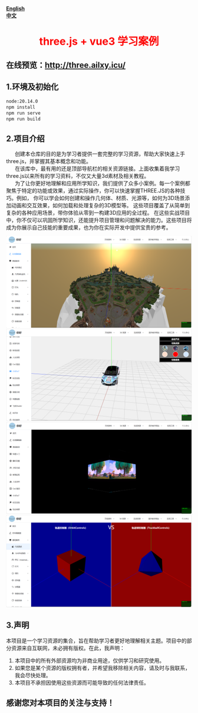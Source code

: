**[English](README.md)** <br>
**[中文](README_zh.md)**

<h1 style="text-align: center;color: #fd0000">three.js + vue3 学习案例</h1>

## 在线预览：<http://three.ailxy.icu/>

## 1.环境及初始化
```
node:20.14.0
npm install
npm run serve
npm run build
```

## 2.项目介绍
<div>
  &nbsp;&nbsp;&nbsp;&nbsp;&nbsp;&nbsp;创建本仓库的目的是为学习者提供一套完整的学习资源，帮助大家快速上手three.js，并掌握其基本概念和功能。<br>
  &nbsp;&nbsp;&nbsp;&nbsp;&nbsp;&nbsp;在该库中，最有用的还是顶部导航栏的相关资源链接。上面收集着我学习three.js以来所有的学习资料，不仅又大量3d素材及相关教程。<br>
  &nbsp;&nbsp;&nbsp;&nbsp;&nbsp;&nbsp;为了让你更好地理解和应用所学知识，我们提供了众多小案例。每一个案例都聚焦于特定的功能或效果，通过实际操作，你可以快速掌握THREE.JS的各种技巧。例如，
  你可以学会如何创建和操作几何体、材质、光源等，如何为3D场景添加动画和交互效果，如何加载和处理复杂的3D模型等。
  这些项目覆盖了从简单到复杂的各种应用场景，带你体验从零到一构建3D应用的全过程。
  在这些实战项目中，你不仅可以巩固所学知识，还能提升项目管理和问题解决的能力。这些项目将成为你展示自己技能的重要成果，也为你在实际开发中提供宝贵的参考。
</div>

![first](public/introduce/images/first.png)
![first](public/introduce/images/second.png)
![first](public/introduce/images/third.png)
![first](public/introduce/images/fourth.png)

## 3.声明
本项目是一个学习资源的集合，旨在帮助学习者更好地理解相关主题。项目中的部分资源来自互联网，未必拥有版权。在此，我声明：

1. 本项目中的所有外部资源均为非商业用途，仅供学习和研究使用。
2. 如果您是某个资源的版权拥有者，并希望我移除相关内容，请及时与我联系，我会尽快处理。
3. 本项目不承担因使用这些资源而可能导致的任何法律责任。

感谢您对本项目的关注与支持！
---

